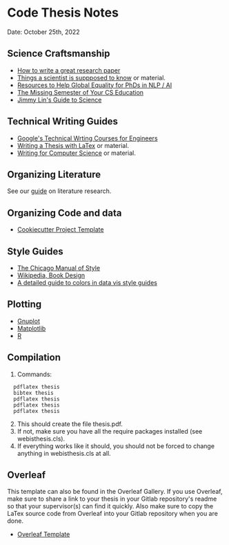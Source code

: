 Code Thesis Notes
=================

Date: October 25th, 2022


Science Craftsmanship
---------------------
  - [How to write a great research paper](https://www.microsoft.com/en-us/research/academic-program/write-great-research-paper/)
  - [Things a scientist is suppposed to know](https://github.com/philippbayer/Things-a-scientist-is-suppposed-to-know) or material.
  - [Resources to Help Global Equality for PhDs in NLP / AI](https://github.com/zhijing-jin/nlp-phd-global-equality)
  - [The Missing Semester of Your CS Education](https://missing.csail.mit.edu/)
  - [Jimmy Lin's Guide to Science](https://github.com/lintool/guide)

Technical Writing Guides
------------------------
  - [Google's Technical Wrting Courses for Engineers](https://developers.google.com/tech-writing)
  - [Writing a Thesis with LaTex](http://www.tug.org/pracjourn/2008-1/mori/) or material.
  - [Writing for Computer Science](https://archive.org/details/springer_10.1007-978-0-85729-422-7/mode/2up) or material.

Organizing Literature
------------------------
See our [guide](https://git.webis.de/code-generic/code-webis-faq#how-to-do-literature-research) on literature research.


Organizing Code and data
------------------------
  - [Cookiecutter Project Template](https://drivendata.github.io/cookiecutter-data-science/#cookiecutter-data-science)

Style Guides
------------
  - [The Chicago Manual of Style](http://www.chicagomanualofstyle.org)
  - [Wikipedia, Book Design](http://en.wikipedia.org/wiki/Book_design)
  - [A detailed guide to colors in data vis style guides](https://blog.datawrapper.de/colors-for-data-vis-style-guides/)


Plotting
--------
  - [Gnuplot](http://gnuplot.info/)
  - [Matplotlib](http://matplotlib.sourceforge.net/)
  - [R](http://www.r-project.org/)


Compilation
-----------
  1. Commands:
  ```
    pdflatex thesis
    bibtex thesis
    pdflatex thesis
    pdflatex thesis
    pdflatex thesis
  ```
  2. This should create the file thesis.pdf.
  3. If not, make sure you have all the require packages installed (see webisthesis.cls).
  4. If everything works like it should, you should not be forced to change anything in webisthesis.cls at all.


Overleaf
--------

This template can also be found in the Overleaf Gallery. If you use Overleaf, make sure to share a link to your thesis in your Gitlab repository's readme so that your supervisor(s) can find it quickly. Also make sure to copy the LaTex source code from Overleaf into your Gitlab repository when you are done.
- [Overleaf Template](https://www.overleaf.com/latex/templates/webis-thesis-template/nfhzrtmtzjty)
